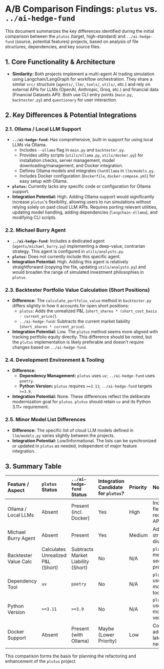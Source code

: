 # A/B Comparison Findings: `plutus` vs. `../ai-hedge-fund`

This document summarizes the key differences identified during the initial comparison between the `plutus` (target, high-standard) and `../ai-hedge-fund` (source, potential features) projects, based on analysis of file structures, dependencies, and key source files.

## 1. Core Functionality & Architecture

- **Similarity:** Both projects implement a multi-agent AI trading simulation using Langchain/LangGraph for workflow orchestration. They share a similar `src/` structure (`agents/`, `llm/`, `tools/`, `utils/`, etc.) and rely on external APIs for LLMs (OpenAI, Anthropic, Groq, etc.) and financial data (Financial Datasets API). Both use CLI entry points (`main.py`, `backtester.py`) and `questionary` for user interaction.

## 2. Key Differences & Potential Integrations

### 2.1. Ollama / Local LLM Support

- **`../ai-hedge-fund`:** Has comprehensive, built-in support for using local LLMs via Ollama.
    - Includes `--ollama` flag in `main.py` and `backtester.py`.
    - Provides utility scripts (`utils/ollama.py`, `utils/docker.py`) for installation checks, server management, model downloading/management, and Docker integration.
    - Defines Ollama models and integrates `ChatOllama` in `llm/models.py`.
    - Includes Docker configuration (`Dockerfile`, `docker-compose.yml`) for easy setup with Ollama.
- **`plutus`:** Currently lacks any specific code or configuration for Ollama support.
- **Integration Potential:** High. Adding Ollama support would significantly increase `plutus`'s flexibility, allowing users to run simulations without relying solely on paid cloud LLM APIs. Requires porting relevant utilities, updating model handling, adding dependencies (`langchain-ollama`), and modifying CLI scripts.

### 2.2. Michael Burry Agent

- **`../ai-hedge-fund`:** Includes a dedicated agent (`agents/michael_burry.py`) implementing a deep-value, contrarian strategy. This agent is configured in `utils/analysts.py`.
- **`plutus`:** Does not currently include this specific agent.
- **Integration Potential:** High. Adding this agent is relatively straightforward (copying the file, updating `utils/analysts.py`) and would broaden the range of simulated investment philosophies in `plutus`.

### 2.3. Backtester Portfolio Value Calculation (Short Positions)

- **Difference:** The `calculate_portfolio_value` method in `backtester.py` differs slightly in how it accounts for open short positions:
    - `plutus`: Adds the unrealized P&L (`short_shares * (short_cost_basis - current_price)`).
    - `../ai-hedge-fund`: Subtracts the current market liability (`short_shares * current_price`).
- **Integration Potential:** Low. The `plutus` method seems more aligned with tracking portfolio equity directly. This difference should be noted, but the `plutus` implementation is likely preferable and doesn't require changes based on `../ai-hedge-fund`.

### 2.4. Development Environment & Tooling

- **Difference:**
    - **Dependency Management:** `plutus` uses `uv`; `../ai-hedge-fund` uses `poetry`.
    - **Python Version:** `plutus` requires `>=3.11`; `../ai-hedge-fund` targets `>=3.9`.
- **Integration Potential:** None. These differences reflect the deliberate modernization goal for `plutus`. `plutus` should retain `uv` and its Python 3.11+ requirement.

### 2.5. Minor Model List Differences

- **Difference:** The specific list of cloud LLM models defined in `llm/models.py` varies slightly between the projects.
- **Integration Potential:** Low/Informational. The lists can be synchronized or updated in `plutus` as needed, independent of major feature integration.

## 3. Summary Table

| Feature / Aspect        | `plutus` Status                     | `../ai-hedge-fund` Status                | Integration Candidate for `plutus`? | Priority | Notes                                      |
| :---------------------- | :---------------------------------- | :------------------------------------ | :---------------------------------- | :------- | :----------------------------------------- |
| Ollama / Local LLMs   | Absent                              | Present (incl. Docker)                | Yes                                 | High     | Increases flexibility, reduces API costs |
| Michael Burry Agent   | Absent                              | Present                               | Yes                                 | Medium   | Adds strategy diversity                  |
| Backtester Value Calc | Calculates Unrealized P&L (Short) | Subtracts Market Liability (Short)  | No                                  | N/A      | `plutus` method seems preferable         |
| Dependency Tool       | `uv`                                | `poetry`                              | No                                  | N/A      | `plutus` uses modern tool              |
| Python Version        | `>=3.11`                            | `>=3.9`                               | No                                  | N/A      | `plutus` uses modern version           |
| Docker Support        | Absent                              | Present (with Ollama)                 | Maybe (Lower Priority)              | Low      | Could be added later if needed           |

This comparison forms the basis for planning the refactoring and enhancement of the `plutus` project.
